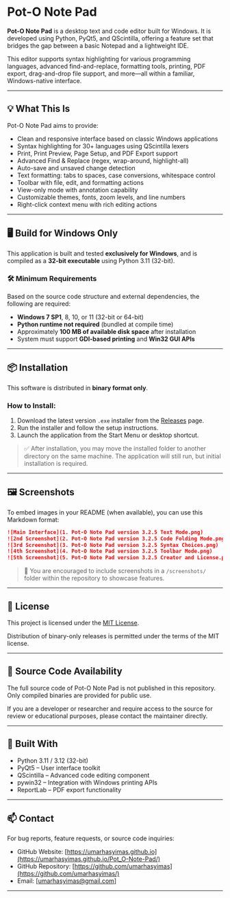 # Pot-O Note Pad

**Pot-O Note Pad** is a desktop text and code editor built for Windows. It is developed using Python, PyQt5, and QScintilla, offering a feature set that bridges the gap between a basic Notepad and a lightweight IDE. 

This editor supports syntax highlighting for various programming languages, advanced find-and-replace, formatting tools, printing, PDF export, drag-and-drop file support, and more—all within a familiar, Windows-native interface.

---

## 💡 What This Is

Pot-O Note Pad aims to provide:

- Clean and responsive interface based on classic Windows applications
- Syntax highlighting for 30+ languages using QScintilla lexers
- Print, Print Preview, Page Setup, and PDF Export support
- Advanced Find & Replace (regex, wrap-around, highlight-all)
- Auto-save and unsaved change detection
- Text formatting: tabs to spaces, case conversions, whitespace control
- Toolbar with file, edit, and formatting actions
- View-only mode with annotation capability
- Customizable themes, fonts, zoom levels, and line numbers
- Right-click context menu with rich editing actions

---

## 🖥 Build for Windows Only

This application is built and tested **exclusively for Windows**, and is compiled as a **32-bit executable** using Python 3.11 (32-bit).

### 🛠 Minimum Requirements

Based on the source code structure and external dependencies, the following are required:

- **Windows 7 SP1**, 8, 10, or 11 (32-bit or 64-bit)
- **Python runtime not required** (bundled at compile time)
- Approximately **100 MB of available disk space** after installation
- System must support **GDI-based printing** and **Win32 GUI APIs**

---

## 📦 Installation

This software is distributed in **binary format only**.

### How to Install:

1. Download the latest version `.exe` installer from the [Releases](https://github.com/umarhasyimas/Pot_O-Note-Pad/releases) page.
2. Run the installer and follow the setup instructions.
3. Launch the application from the Start Menu or desktop shortcut.

> ✅ After installation, you may move the installed folder to another directory on the same machine. The application will still run, but initial installation is required.

---

## 🖼 Screenshots

To embed images in your README (when available), you can use this Markdown format:

```markdown
![Main Interface](1. Pot-O Note Pad version 3.2.5 Text Mode.png)
![2nd Screenshot](2. Pot-O Note Pad version 3.2.5 Code Folding Mode.png)
![3rd Screenshot](3. Pot-O Note Pad version 3.2.5 Syntax Choices.png)
![4th Screenshot](4. Pot-O Note Pad version 3.2.5 Toolbar Mode.png)
![5th Screenshot](5. Pot-O Note Pad version 3.2.5 Creator and License.png)
```

> 📸 You are encouraged to include screenshots in a `/screenshots/` folder within the repository to showcase features.

---

## 📄 License

This project is licensed under the [MIT License](./LICENSE).

Distribution of binary-only releases is permitted under the terms of the MIT license.

---

## 🔐 Source Code Availability

The full source code of Pot-O Note Pad is not published in this repository. Only compiled binaries are provided for public use.

If you are a developer or researcher and require access to the source for review or educational purposes, please contact the maintainer directly.

---

## 🧰 Built With

- Python 3.11 / 3.12 (32-bit)
- PyQt5 – User interface toolkit
- QScintilla – Advanced code editing component
- pywin32 – Integration with Windows printing APIs
- ReportLab – PDF export functionality

---

## 📫 Contact

For bug reports, feature requests, or source code inquiries:

- GitHub Website: [https://umarhasyimas.github.io](https://umarhasyimas.github.io/Pot_O-Note-Pad/)
- GitHub Repository:
[https://github.com/umarhasyimas](https://github.com/umarhasyimas/) 
- Email: [umarhasyimas@gmail.com]

---
